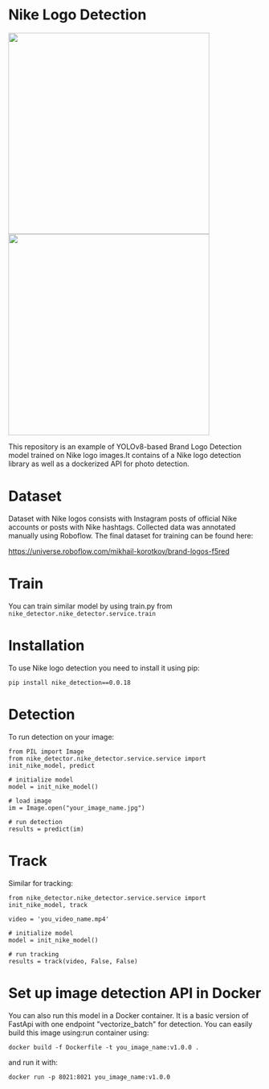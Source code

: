 # Nike Logo Detection

<p float="left">
  <img src="https://github.com/LiahimRatman/BrandLogoDetection/blob/main/nike.gif" width="400" />
  <img src="https://github.com/LiahimRatman/BrandLogoDetection/blob/main/nike2.gif" width="400" /> 
</p>

This repository is an example of YOLOv8-based Brand Logo Detection model trained on Nike logo images.It contains of a Nike logo detection library as well as a dockerized API for photo detection.

# Dataset

Dataset with Nike logos consists with Instagram posts of official Nike accounts or posts with Nike hashtags. Collected data was annotated manually using Roboflow. The final dataset for training can be found here:

https://universe.roboflow.com/mikhail-korotkov/brand-logos-f5red

# Train 
You can train similar model by using train.py from `nike_detector.nike_detector.service.train`

# Installation
To use Nike logo detection you need to install it using pip:

```pip install nike_detection==0.0.18```

# Detection
To run detection on your image:

```
from PIL import Image
from nike_detector.nike_detector.service.service import init_nike_model, predict

# initialize model
model = init_nike_model()

# load image
im = Image.open("your_image_name.jpg")

# run detection
results = predict(im)
```

# Track
Similar for tracking:

```
from nike_detector.nike_detector.service.service import init_nike_model, track

video = 'you_video_name.mp4'

# initialize model
model = init_nike_model()

# run tracking
results = track(video, False, False)
```

# Set up image detection API in Docker
You can also run this model in a Docker container. It is a basic version of FastApi with one endpoint "vectorize_batch" for detection. 
You can easily build this image using:run container using:

```
docker build -f Dockerfile -t you_image_name:v1.0.0 .
```

and run it with:

```
docker run -p 8021:8021 you_image_name:v1.0.0
```

